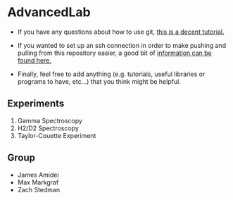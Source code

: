 # AdvancedLab

* If you have any questions about how to use git, [this is a decent tutorial.](https://swcarpentry.github.io/git-novice/) 

* If you wanted to set up an ssh connection in order to make pushing and pulling from this repository easier, a good bit of [information can be found here.](https://docs.github.com/en/authentication/connecting-to-github-with-ssh) 

* Finally, feel free to add anything (e.g. tutorials, useful libraries or programs to have, etc...) that you think might be helpful.  

## Experiments

1. Gamma Spectroscopy  <br>
2. H2/D2 Spectroscopy  <br>
3. Taylor-Couette Experiment
   
## Group

* James Amidei  
* Max Markgraf
* Zach Stedman  
